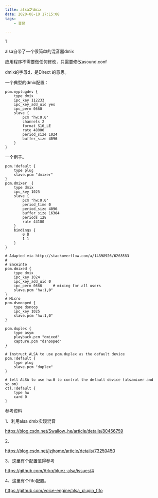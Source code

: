 ```yaml
---
title: alsa之dmix
date: 2020-06-10 17:15:08
tags:
	- 音频

---
```


1

alsa自带了一个很简单的混音器dmix

应用程序不需要做任何修改，只需要修改asound.conf

dmix的字母d，是Direct 的意思。

一个典型的dmix配置：

```
pcm.myplugdev {
	type dmix
	ipc_key 112233
	ipc_key_add_uid yes
	ipc_perm 0660
	slave {
		pcm "hw:0,0"
		channels 2
		format S16_LE
		rate 48000
		period_size 1024
		buffer_size 4096
	}
}
```



一个例子。

```
pcm.!default {
    type plug
    slave.pcm "dmixer"
}
pcm.dmixer  {
    type dmix
    ipc_key 1025
    slave {
        pcm "hw:0,0"
        period_time 0
        period_size 4096
        buffer_size 16384 
        periods 128
        rate 44100
    }
    bindings {
        0 0
        1 1
    }
}
```



```
# Adapted via http://stackoverflow.com/a/14398926/6268583
#
# Enceinte
pcm.dmixed {
    type dmix
    ipc_key 1024
    ipc_key_add_uid 0
    ipc_perm 0666     # mixing for all users
    slave.pcm "hw:1,0"
}
# Micro
pcm.dsnooped {
    type dsnoop
    ipc_key 1025
    slave.pcm "hw:1,0"
}

pcm.duplex {
    type asym
    playback.pcm "dmixed"
    capture.pcm "dsnooped"
}

# Instruct ALSA to use pcm.duplex as the default device
pcm.!default {
    type plug
    slave.pcm "duplex"
}

# tell ALSA to use hw:0 to control the default device (alsamixer and so on)
ctl.!default {
    type hw
    card 0
}
```







参考资料

1、利用alsa dmix实现混音

https://blog.csdn.net/Swallow_he/article/details/80456759

2、

https://blog.csdn.net/jzjhome/article/details/73250450

3、这里有个配置值得参考

https://github.com/Arkq/bluez-alsa/issues/4

4、这里有个fifo配置。

https://github.com/voice-engine/alsa_plugin_fifo